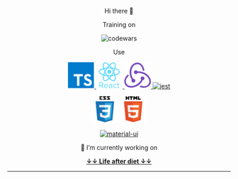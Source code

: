 <div align="center">        
  <p>Hi there 👋</p>
  <p>Training on</p>
  <img src="https://www.codewars.com/users/Aleks164/badges/large" alt="codewars"/>  
   <p>Use</p>
  <a href="https://www.typescriptlang.org/" target="_blank">   
  <img src="https://raw.githubusercontent.com/devicons/devicon/master/icons/typescript/typescript-original.svg" alt="typescript" width="60" height="60"/> </a> 
  
  <a href="https://reactjs.org/" target="_blank"> 
  <img src="https://raw.githubusercontent.com/devicons/devicon/master/icons/react/react-original-wordmark.svg" alt="react" width="60" height="60"/> </a>
  
  <a href="https://redux.js.org" target="_blank"> 
  <img src="https://raw.githubusercontent.com/devicons/devicon/master/icons/redux/redux-original.svg" alt="redux" width="60" height="60"/> </a>
  
  <a href="https://jestjs.io" target="_blank"> 
  <img src="https://www.vectorlogo.zone/logos/jestjsio/jestjsio-icon.svg" alt="jest" width="60" height="60"/> </a>  
  
  <img src="https://raw.githubusercontent.com/devicons/devicon/master/icons/css3/css3-original-wordmark.svg" alt="css3" width="60" height="60"/> </a> <a href="https://git-scm.com/" target="_blank"> 
  <img src="https://raw.githubusercontent.com/devicons/devicon/master/icons/html5/html5-original-wordmark.svg" alt="html5" width="60" height="60"/> </a>
  
  </a>
   <a href="https://mui.com/" target="_blank"> 
  <img src="https://github.com/mui/material-ui/raw/master/docs/public/static/logo.svg" alt="material-ui" width="60" height="60"/> </a>
  
  <p> 🔭 I’m currently working on</p>
<a  href="https://aleks164.github.io/Life_after_diet/"><strong> <span>&#8595;</span><span>&#8595;</span> Life after diet <span >&#8595;</span><span>&#8595;</span></strong></a>
<hr/>
</div>
